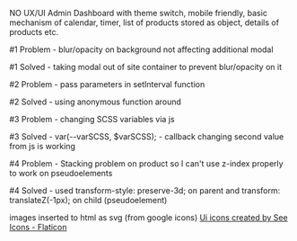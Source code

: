 NO UX/UI Admin Dashboard with theme switch, mobile friendly, basic mechanism of calendar, timer, list of products stored as object, details of products etc.

#1 Problem - blur/opacity on background not affecting additional modal

#1 Solved - taking modal out of site container to prevent blur/opacity on it

#2 Problem - pass parameters in setInterval function

#2 Solved - using anonymous function around

#3 Problem - changing SCSS variables via js

#3 Solved - var(--varSCSS, $varSCSS); - callback changing second value from js is working

#4 Problem - Stacking problem on product so I can't use z-index properly to work on pseudoelements

#4 Solved - used transform-style: preserve-3d; on parent and transform: translateZ(-1px); on child (pseudoelement)

images inserted to html as svg (from google icons)
<a href="https://www.flaticon.com/free-icons/ui" title="ui icons">Ui icons created by See Icons - Flaticon</a>
